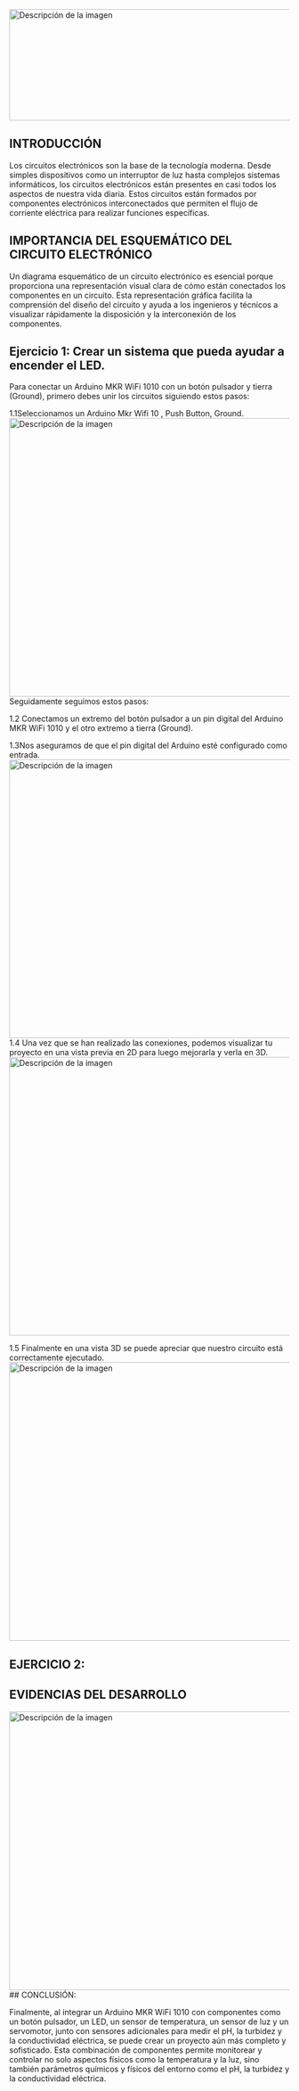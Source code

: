 <img width="600" height="200" src="https://github.com/Alexander-Manosalva-Peralta/Proyecto-De-Fundamentos/assets/156023729/4cccbe2c-22fd-438e-b736-262de9138cef" alt="Descripción de la imagen">

## INTRODUCCIÓN

Los circuitos electrónicos son la base de la tecnología moderna. Desde simples dispositivos como un interruptor de luz hasta complejos sistemas informáticos, los circuitos electrónicos están presentes en casi todos los aspectos de nuestra vida diaria. Estos circuitos están formados por componentes electrónicos interconectados que permiten el flujo de corriente eléctrica para realizar funciones específicas.

## IMPORTANCIA DEL ESQUEMÁTICO DEL CIRCUITO ELECTRÓNICO

Un diagrama esquemático de un circuito electrónico es esencial porque proporciona una representación visual clara de cómo están conectados los componentes en un circuito. Esta representación gráfica facilita la comprensión del diseño del circuito y ayuda a los ingenieros y técnicos a visualizar rápidamente la disposición y la interconexión de los componentes.

## Ejercicio 1: Crear un sistema que pueda ayudar a encender el LED.

Para conectar un Arduino MKR WiFi 1010 con un botón pulsador y tierra (Ground), primero debes unir los circuitos siguiendo estos pasos:

1.1Seleccionamos un Arduino Mkr Wifi 10 , Push Button, Ground. 
<img width="600" height="500" src="https://github.com/Alexander-Manosalva-Peralta/Proyecto-De-Fundamentos/assets/156023729/6642b6b6-5488-4bce-ba72-888031fb3495" alt="Descripción de la imagen">
Seguidamente seguimos estos pasos:

1.2 Conectamos un extremo del botón pulsador a un pin digital del Arduino MKR WiFi 1010 y el otro extremo a tierra (Ground).

1.3Nos aseguramos de que el pin digital del Arduino esté configurado como entrada.
<img width="600" height="500" src="https://github.com/Alexander-Manosalva-Peralta/Proyecto-De-Fundamentos/assets/156023729/77c78790-b81c-4245-880f-1f3facfc1289" alt="Descripción de la imagen">
1.4 Una vez que se han realizado las conexiones, podemos visualizar tu proyecto en una vista previa en 2D para luego mejorarla y verla en 3D. 
<img width="600" height="500" src="https://github.com/Alexander-Manosalva-Peralta/Proyecto-De-Fundamentos/assets/156023729/7db2eac7-64f2-4408-b073-e08bdf48767b" alt="Descripción de la imagen">

1.5 Finalmente en una vista 3D se puede apreciar que nuestro circuito  está correctamente ejecutado.
<img width="600" height="500" src="https://github.com/Alexander-Manosalva-Peralta/Proyecto-De-Fundamentos/assets/156023729/bbf88c8e-035f-40ec-8d66-2c50529b4e81" alt="Descripción de la imagen">

## EJERCICIO 2:


## EVIDENCIAS DEL DESARROLLO
<img width="600" height="500" src="https://github.com/Alexander-Manosalva-Peralta/Proyecto-De-Fundamentos/assets/156023729/8b168c86-5ec3-4f8b-8740-34a0810c1bfa" alt="Descripción de la imagen">
## CONCLUSIÓN:

Finalmente, al integrar un Arduino MKR WiFi 1010 con componentes como un botón pulsador, un LED, un sensor de temperatura, un sensor de luz y un servomotor, junto con sensores adicionales para medir el pH, la turbidez y la conductividad eléctrica, se puede crear un proyecto aún más completo y sofisticado. Esta combinación de componentes permite monitorear y controlar no solo aspectos físicos como la temperatura y la luz, sino también parámetros químicos y físicos del entorno como el pH, la turbidez y la conductividad eléctrica. 

